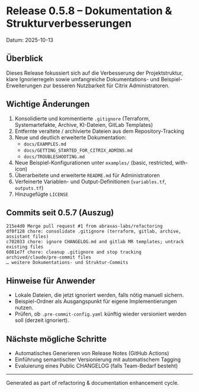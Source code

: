 # Release 0.5.8 – Dokumentation & Strukturverbesserungen

Datum: 2025-10-13

## Überblick

Dieses Release fokussiert sich auf die Verbesserung der Projektstruktur, klare Ignorierregeln sowie umfangreiche Dokumentations- und Beispiel-Erweiterungen zur besseren Nutzbarkeit für Citrix Administratoren.

## Wichtige Änderungen

1. Konsolidierte und kommentierte `.gitignore` (Terraform, Systemartefakte, Archive, KI-Dateien, GitLab Templates)
2. Entfernte veraltete / archivierte Dateien aus dem Repository-Tracking
3. Neue und deutlich erweiterte Dokumentation:
   - `docs/EXAMPLES.md`
   - `docs/GETTING_STARTED_FOR_CITRIX_ADMINS.md`
   - `docs/TROUBLESHOOTING.md`
4. Neue Beispiel-Konfigurationen unter `examples/` (basic, restricted, with-icon)
5. Überarbeitete und erweiterte `README.md` für Administratoren
6. Verfeinerte Variablen- und Output-Definitionen (`variables.tf`, `outputs.tf`)
7. Hinzugefügte `LICENSE`

## Commits seit 0.5.7 (Auszug)

```text
215e4d0 Merge pull request #1 from abraxas-labs/refactoring
df0f128 chore: consolidate .gitignore (terraform, gitlab, archive, assistant files)
c702033 chore: ignore CHANGELOG.md and gitlab MR templates; untrack existing files
6081e7f chore: cleanup .gitignore and stop tracking archived/claude/pre-commit files
… weitere Dokumentations- und Struktur-Commits
```

## Hinweise für Anwender

- Lokale Dateien, die jetzt ignoriert werden, falls nötig manuell sichern.
- Beispiel-Ordner als Ausgangspunkt für eigene Implementierungen nutzen.
- Prüfen, ob `.pre-commit-config.yaml` künftig wieder versioniert werden soll (derzeit ignoriert).

## Nächste mögliche Schritte

- Automatisches Generieren von Release Notes (GitHub Actions)
- Einführung semantischer Versionierung mit automatischem Tagging
- Evaluierung eines Public CHANGELOG (falls Team-Bedarf besteht)

---
Generated as part of refactoring & documentation enhancement cycle.
